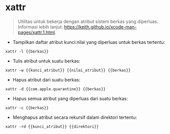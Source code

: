 # xattr

> Utilitas untuk bekerja dengan atribut sistem berkas yang diperluas.
> Informasi lebih lanjut: <https://keith.github.io/xcode-man-pages/xattr.1.html>.

- Tampilkan daftar atribut kunci:nilai yang diperluas untuk berkas tertentu:

`xattr -l {{berkas}}`

- Tulis atribut untuk suatu berkas:

`xattr -w {{kunci_atribut}} {{nilai_atribut}} {{berkas}}`

- Hapus atribut dari suatu berkas:

`xattr -d {{com.apple.quarantine}} {{berkas}}`

- Hapus semua atribut yang diperluas dari suatu berkas:

`xattr -c {{berkas}}`

- Menghapus atribut secara rekursif dalam direktori tertentu:

`xattr -rd {{kunci_atribut}} {{direktori}}`
